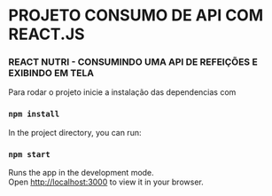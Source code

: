 # PROJETO CONSUMO DE API COM REACT.JS 
### REACT NUTRI - CONSUMINDO UMA API DE REFEIÇÕES E EXIBINDO EM TELA

Para rodar o projeto inicie a instalação das dependencias com

### `npm install`

In the project directory, you can run:

### `npm start`

Runs the app in the development mode.\
Open [http://localhost:3000](http://localhost:3000) to view it in your browser.
